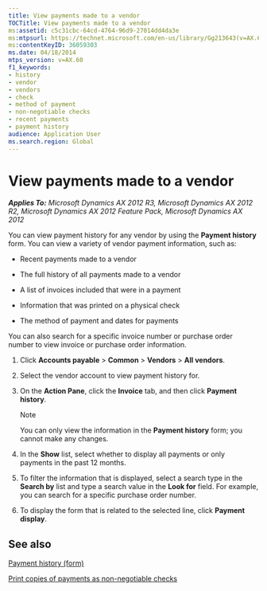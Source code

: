 ```yaml
---
title: View payments made to a vendor
TOCTitle: View payments made to a vendor
ms:assetid: c5c31cbc-64cd-4764-96d9-27014dd4da3e
ms:mtpsurl: https://technet.microsoft.com/en-us/library/Gg213643(v=AX.60)
ms:contentKeyID: 36059303
ms.date: 04/18/2014
mtps_version: v=AX.60
f1_keywords:
- history
- vendor
- vendors
- check
- method of payment
- non-negotiable checks
- recent payments
- payment history
audience: Application User
ms.search.region: Global
---
```


# View payments made to a vendor 


_**Applies To:** Microsoft Dynamics AX 2012 R3, Microsoft Dynamics AX 2012 R2, Microsoft Dynamics AX 2012 Feature Pack, Microsoft Dynamics AX 2012_

You can view payment history for any vendor by using the **Payment history** form. You can view a variety of vendor payment information, such as:

  - Recent payments made to a vendor

  - The full history of all payments made to a vendor

  - A list of invoices included that were in a payment

  - Information that was printed on a physical check

  - The method of payment and dates for payments

You can also search for a specific invoice number or purchase order number to view invoice or purchase order information.

1.  Click **Accounts payable** \> **Common** \> **Vendors** \> **All vendors**.

2.  Select the vendor account to view payment history for.

3.  On the **Action Pane**, click the **Invoice** tab, and then click **Payment history**.
    

    > [!NOTE]
    > <P>You can only view the information in the <STRONG>Payment history</STRONG> form; you cannot make any changes.</P>



4.  In the **Show** list, select whether to display all payments or only payments in the past 12 months.

5.  To filter the information that is displayed, select a search type in the **Search by** list and type a search value in the **Look for** field. For example, you can search for a specific purchase order number.

6.  To display the form that is related to the selected line, click **Payment display**.

## See also

[Payment history (form)](https://technet.microsoft.com/en-us/library/hh209407\(v=ax.60\))

[Print copies of payments as non-negotiable checks](print-copies-of-payments-as-non-negotiable-checks.md)

  


